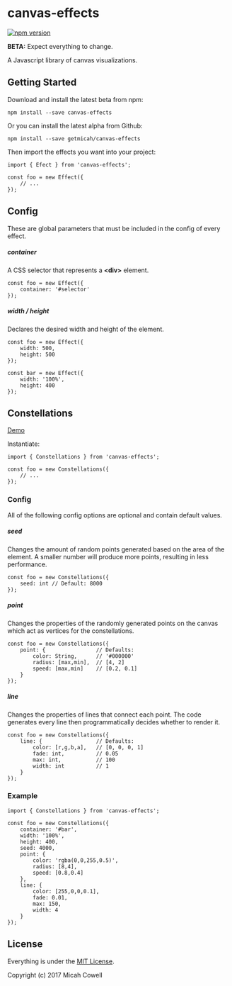 # canvas-effects
[![npm version](https://badge.fury.io/js/canvas-effects.svg)](https://badge.fury.io/js/canvas-effects)

**BETA:** Expect everything to change.

A Javascript library of canvas visualizations.

## Getting Started
Download and install the latest beta from npm:

`npm install --save canvas-effects`

Or you can install the latest alpha from Github:

`npm install --save getmicah/canvas-effects`

Then import the effects you want into your project:

```
import { Efect } from 'canvas-effects';

const foo = new Effect({
	// ...
});
```

## Config
These are global parameters that must be included in the config of every effect.

##### container
A CSS selector that represents a **\<div\>** element.
```
const foo = new Effect({
	container: '#selector'
});
```

##### width / height
Declares the desired width and height of the element.
```
const foo = new Effect({
	width: 500,
	height: 500
});

const bar = new Effect({
	width: '100%',
	height: 400
});
```


## Constellations
[Demo](http://micahcowell.com/)

Instantiate:
```
import { Constellations } from 'canvas-effects';

const foo = new Constellations({
	// ...
});
```

### Config
All of the following config options are optional and contain default values.

##### seed
Changes the amount of random points generated based on the area of the element. A smaller number will produce more points, resulting in less performance.
```
const foo = new Constellations({
	seed: int // Default: 8000
});
```

##### point
Changes the properties of the randomly generated points on the canvas which act as vertices for the constellations.
```
const foo = new Constellations({
	point: {				// Defaults:
		color: String,		// '#000000'
		radius: [max,min],	// [4, 2]
		speed: [max,min]	// [0.2, 0.1]
	}
});
```

##### line
Changes the properties of lines that connect each point. The code generates every line then programmatically decides whether to render it.
```
const foo = new Constellations({
	line: {					// Defaults:
		color: [r,g,b,a],	// [0, 0, 0, 1]
		fade: int,			// 0.05
		max: int,			// 100
		width: int			// 1
	}
});
```

### Example
```
import { Constellations } from 'canvas-effects';

const foo = new Constellations({
	container: '#bar',
	width: '100%',
	height: 400,
	seed: 4000,
	point: {
		color: 'rgba(0,0,255,0.5)',
		radius: [8,4],
		speed: [0.8,0.4]
	},
	line: {
		color: [255,0,0,0.1],
		fade: 0.01,
		max: 150,
		width: 4
	}
});
```

## License
Everything is under the [MIT License](https://opensource.org/licenses/MIT).

Copyright (c) 2017 Micah Cowell
